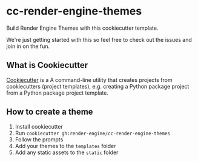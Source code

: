 # cc-render-engine-themes
Build Render Engine Themes with this cookiecutter template.

We're just getting started with this so feel free to check out the issues and join in on the fun.

## What is Cookiecutter
[Cookiecutter](https://github.com/cookiecutter/cookiecutter) is a A command-line utility that creates projects from cookiecutters (project templates), e.g. creating a Python package project from a Python package project template.


## How to create a theme
1. Install cookiecutter
2. Run `cookiecutter gh:render-engine/cc-render-engine-themes`
3. Follow the prompts
4. Add your themes to the `templates` folder
5. Add any static assets to the `static` folder